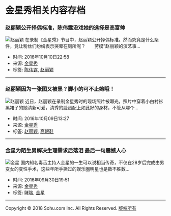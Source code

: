 # 金星秀相关内容存档

### 赵丽颖公开择偶标准，陈伟霆没戏她的选择是高富帅
![赵丽颖](https://img.mp.itc.cn/upload/20161010/af6d6e92631f42b1bdc0830b9cfdcb1f_th_hsl.jpg)
在录制《金星秀》节目中，赵丽颖公开择偶标准。然而究竟是什么条件，竟让粉丝们纷纷表示哭晕在厕所呢？　　劳模”赵丽颖的演艺事...
- 时间: 2016年10月10日22:58
- 来源: [金星秀](https://yule.sohu.com/tag/0125/000037125.shtml)
- 标签: [陈伟霆](https://yule.sohu.com/tag/0748/000034748.shtml), [赵丽颖](https://yule.sohu.com/tag/0036/000035036.shtml)

---

### 赵丽颖因为一张图又被黑？脚小的可不止她哦！
![赵丽颖](https://img.mp.itc.cn/upload/20161009/06c36f2c37284623b31fe1f738e9e262_th_hsl.png)
近日，赵丽颖在录制金星秀时的现场照片被曝光，照片中穿着小白衬衫黑裙子的她清新可爱，清秀的脸蛋配上如此好的身材，不管从哪个...
- 时间: 2016年10月09日13:27
- 来源: [金星秀](https://yule.sohu.com/tag/0125/000037125.shtml)
- 标签: [赵丽颖](https://yule.sohu.com/tag/0036/000035036.shtml), [高跟鞋](https://fashion.sohu.com/tag/0817/000006817.shtml)

---

### 金星为陌生男解决生理需求后落泪 最后一句震撼人心
![金星](https://img.mp.itc.cn/upload/20160930/3ba65b62134242e899b250214a32f7ac_th_hsl.jpg)
国内知名毒舌主持人金星的一生可以说相当传奇，不仅在28岁后完成由男变女的变性手术，这些年所手撕过的娱乐圈明星也是数不胜数...
- 时间: 2016年09月30日19:51
- 来源: [金星秀](https://yule.sohu.com/tag/0125/000037125.shtml)
- 标签: [哮喘](https://health.sohu.com/tag/0113/000004113.shtml), [金星](https://yule.sohu.com/tag/0967/000034967.shtml)

---

Copyright © 2018 Sohu.com Inc. All Rights Reserved. [版权所有](https://corp.sohu.com/s2007/copyright/)